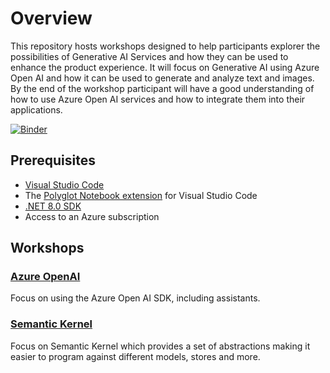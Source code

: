 # Overview

This repository hosts workshops designed to help participants explorer the possibilities of Generative AI Services and how they can be used to enhance the product experience. It will focus on Generative AI using Azure Open AI and how it can be used to generate and analyze text and images. By the end of the workshop participant will have a good understanding of how to use Azure Open AI services and how to integrate them into their applications.

[![Binder](https://mybinder.org/badge_logo.svg)](https://mybinder.org/v2/gh/Brink-Software/Brink.Workshop.OpenAI/HEAD)

## Prerequisites

- [Visual Studio Code](https://code.visualstudio.com/)
- The [Polyglot Notebook extension](https://marketplace.visualstudio.com/items?itemName=ms-dotnettools.dotnet-interactive-vscode) for Visual Studio Code
- [.NET 8.0 SDK](https://dotnet.microsoft.com/en-us/download)
- Access to an Azure subscription

## Workshops

### [Azure OpenAI](/notebooks/AzureOpenAI.ipynb)

Focus on using the Azure Open AI SDK, including assistants.

### [Semantic Kernel](/notebooks/SemanticKernel.ipynb)

Focus on Semantic Kernel which provides a set of abstractions making it easier to program against different models, stores and more.
